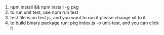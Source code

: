 1. npm install && npm install -g pkg
2. to run unit test, use npm run test
3. test file is on test.js, and you want to run it please change xit to it
4. to build binary package run: pkg index.js -o unit-test, and you can click it